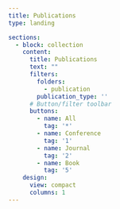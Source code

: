 ```yaml
---
title: Publications
type: landing

sections:
  - block: collection
    content:
      title: Publications
      text: ""
      filters:
        folders:
          - publication
        publication_type: ''
      # Button/filter toolbar
      buttons:
        - name: All
          tag: '*'
        - name: Conference
          tag: '1'
        - name: Journal
          tag: '2'
        - name: Book
          tag: '5'
    design:
      view: compact
      columns: 1
---
```

